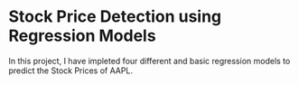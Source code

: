 # Stock Price Detection using Regression Models
In this project, I have impleted four different and basic regression models to predict the Stock Prices of AAPL.
